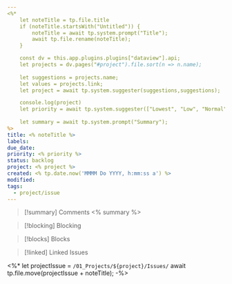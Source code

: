 ```yaml
---
<%*
	let noteTitle = tp.file.title
	if (noteTitle.startsWith("Untitled")) {
		noteTitle = await tp.system.prompt("Title");
		await tp.file.rename(noteTitle);
	} 

	const dv = this.app.plugins.plugins["dataview"].api;
	let projects = dv.pages("#project").file.sort(n => n.name);
	
	let suggestions = projects.name;
	let values = projects.link;
	let project = await tp.system.suggester(suggestions,suggestions);

	console.log(project)
	let priority = await tp.system.suggester(["Lowest", "Low", "Normal", "Medium", "High", "Highest"], ["lowest", "low", "normal", "medium", "high", "highest"])
	
	let summary = await tp.system.prompt("Summary");
%>
title: <% noteTitle %> 
labels: 
due_date: 
priority: <% priority %>
status: backlog
project: <% project %>
created: <% tp.date.now('MMMM Do YYYY, h:mm:ss a') %>
modified: 
tags:
  - project/issue
---
```

> [!summary] Comments
>  <% summary %>

> [!blocking] Blocking
> 

> [!blocks] Blocks
> 

> [!linked] Linked Issues

<%*
let projectIssue = `/01_Projects/${project}/Issues/` 
await tp.file.move(projectIssue + noteTitle);
-%>